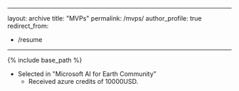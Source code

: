 
---
layout: archive
title: "MVPs"
permalink: /mvps/
author_profile: true
redirect_from:
  - /resume
---

{% include base_path %}


* Selected in "Microsoft AI for Earth Community" 
  * Received azure credits of 10000USD.

